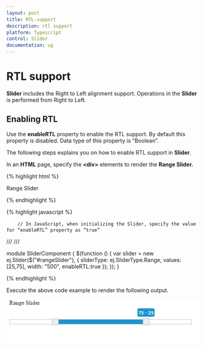```yaml
---
layout: post
title: RTL-support
description: rtl support
platform: Typescript
control: Slider
documentation: ug
---
```


# RTL support

**Slider** includes the Right to Left alignment support. Operations in the **Slider** is performed from Right to Left.

## Enabling RTL

Use the **enableRTL** property to enable the RTL support. By default this property is disabled. Data type of this property is “Boolean”.

The following steps explains you on how to enable RTL support in **Slider**.

In an **HTML** page, specify the **&lt;div&gt;** elements to render the **Range Slider.**



{% highlight html %}

   <div class="txt">Range Slider</div>
   <div id="rangeSlider"></div>


{% endhighlight %}

{% highlight javascript %}

        // In JavaScript, when initializing the Slider, specify the value for “enableRTL” property as “true” 
/// <reference path="tsfiles/jquery.d.ts" />
/// <reference path="tsfiles/ej.web.all.d.ts" />

module SliderComponent {
    $(function () {
        var slider = new ej.Slider($("#rangeSlider"), {
            sliderType: ej.SliderType.Range,
            values: [25,75],
            width: "500",
            enableRTL:true
        });
    });
}


{% endhighlight %}

Execute the above code example to render the following output.


![](RTL-support_images/RTL-support_img1.png)